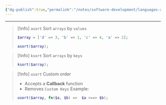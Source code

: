 ```yaml
---
{"dg-publish":true,"permalink":"/notes/software-development/languages-and-frameworks/web-development/backend/php/01-procedural/08-arrays/11-sort-arrays/","tags":["programming","php","webdevelopment","backend"],"created":"2025-07-13T15:24:51.412+08:00"}
---
```



--- 
> [!info] `asort`
> Sort `arrays` by `values`
> ```php
> $array = ['d' => 3, 'b' => 1, 'c' => 4, 'a' => 2];
> 
> asort($array);
> ```


> [!info] `ksort`
> Sort `arrays` by `keys`
> ```php
> ksort($array);
> 
> ```

> [!info] `usort`
> Custom order
> - Accepts a __Callback__ function
> - Removes `Custom Keys`
> Example:
> ```php
> usort($array, fn($a, $b) =>  $a <==> $b); 
> ```
